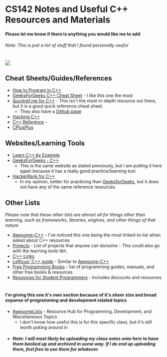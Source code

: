 # CS142 Notes and Useful C++ Resources and Materials
#### Please let me know if there is anything you would like me to add
###### Note: This is just a list of stuff that I found personally useful
#
![](https://upload.wikimedia.org/wikipedia/commons/1/18/ISO_C%2B%2B_Logo.svg)

## Cheat Sheets/Guides/References
* [How to Program in C++](http://www.cheat-sheets.org/saved-copy/how2cpp.20210603.html)
* [GeeksForGeeks C++ Cheat Sheet](https://www.geeksforgeeks.org/c-plus-plus/) - I like this one the most
* [Quickref.me for C++](https://quickref.me/cpp) - This isn't the most in-depth resource out there, but it is a good quick reference cheat sheet. 
  * They also have a [Github page](https://github.com/Fechin/reference/blob/main/source/_posts/cpp.md)
* [Hacking C++](https://hackingcpp.com/tags/article.html)
* [C++ Reference](https://en.cppreference.com/w/) - 
* [CPlusPlus](https://cplusplus.com/)

## Websites/Learning Tools
  - [Learn C++ by Example](https://www.cbyexample.com/) 
  - [GeeksForGeeks - C++](https://www.geeksforgeeks.org/c-plus-plus/)
    - This is the same website as stated previously, but I am putting it here again because it has a really good practice/learning tool
  - [HackerRank for C++](https://www.hackerrank.com/domains/cpp)
    - In my opinion, better for practicing than [GeeksforGeeks](https://www.geeksforgeeks.org/c-plus-plus/), but it does not have any of the same reference resources.

## Other Lists
*Please note that these other lists are almost all for things other than learning, such as frameworks, libraries, engines, and other things of that nature*

  - [Awesome-C++](https://github.com/fffaraz/awesome-cpp) - I've noticed this one being the most linked-to list when asked about C++ resources
  - [Projects](https://github.com/karan/Projects) - List of projects that anyone can do/solve - This could also go with the learning tools tbh.
  - [C++-Links](https://github.com/MattPD/cpplinks)
  - [Lefticus' C++ guide](https://lefticus.gitbooks.io/cpp-best-practices/content/02-Use_the_Tools_Available.html) - Similar to [Awesome-C++](https://github.com/fffaraz/awesome-cpp)
  - [Free Programming Books](https://github.com/EbookFoundation/free-programming-books/blob/main/books/free-programming-books-subjects.md) - list of programming guides, manuals, and other free books & resources
  - [Resources for Student Programmers](https://github.com/AchoArnold/discount-for-student-dev#readme) - Includes discounts and resources

#
#### I'm giving this one it's own section because of it's sheer size and broad expanse of programming and development related topics

  - [AwesomeLists](https://github.com/sindresorhus/awesome) - Resource Hub for Programming, Development, and Miscellaneous Topics
       - I don't know how useful this is for this specific class, but it's still worth poking around in   
  
  
####
- ##### Note: I will most likely be uploading my class notes onto here to have them backed up and archived in some way. If I do end up uploading them, feel free to use them for whatever.



 
